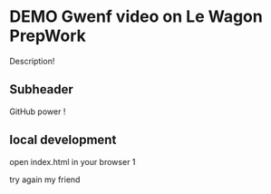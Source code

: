 # DEMO Gwenf video on Le Wagon PrepWork

Description!

## Subheader

GitHub power !

## local development

open index.html in your browser 1

try again my friend
